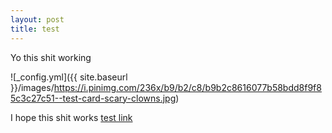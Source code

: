 ```yaml
---
layout: post
title: test
---
```


Yo this shit working

![_config.yml]({{ site.baseurl }}/images/https://i.pinimg.com/236x/b9/b2/c8/b9b2c8616077b58bdd8f9f85c3c27c51--test-card-scary-clowns.jpg)

I hope this shit works [test link]( https://www.youtube.com/watch?v=mEnhfMRLXnc)
